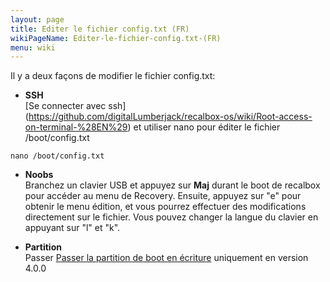 ```yaml
---
layout: page
title: Editer le fichier config.txt (FR)
wikiPageName: Editer-le-fichier-config.txt-(FR)
menu: wiki
---
```


Il y a deux façons de modifier le fichier config.txt:
- **SSH**  
[Se connecter avec ssh] (https://github.com/digitalLumberjack/recalbox-os/wiki/Root-access-on-terminal-%28EN%29) et utiliser nano pour éditer le fichier /boot/config.txt

 `nano /boot/config.txt`

- **Noobs**  
Branchez un clavier USB et appuyez sur **Maj** durant le boot de recalbox pour accéder au menu de Recovery.
Ensuite, appuyez sur "e" pour obtenir le menu édition, et vous pourrez effectuer des modifications directement sur le fichier. 
Vous pouvez changer la langue du clavier en appuyant sur "l" et "k".

- **Partition**   
Passer [Passer la partition de boot en écriture](https://github.com/recalbox/recalbox-os/wiki/partition-en-ecriture-(FR)) uniquement en version 4.0.0
